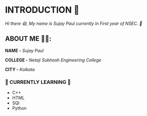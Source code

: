 # INTRODUCTION 👋

*Hi there :smile:, My name is Sujay Paul currently in First year of NSEC. :school:*

## ABOUT ME 🧑‍🦱:

**NAME -** *Sujay Paul*

**COLLEGE -** *Netaji Subhash Engineering College*

**CITY -** *Kolkata*

### 💠 CURRENTLY LEARNING 💠

- C++
- HTML
- SQl
- Python
